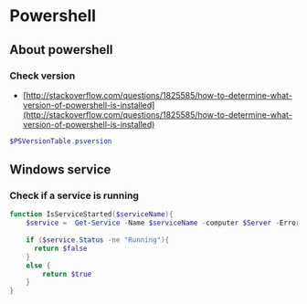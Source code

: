 # Powershell

## About powershell

### Check version

* [http://stackoverflow.com/questions/1825585/how-to-determine-what-version-of-powershell-is-installed](http://stackoverflow.com/questions/1825585/how-to-determine-what-version-of-powershell-is-installed)

```powershell
$PSVersionTable.psversion
```

## Windows service

### Check if a service is running

```powershell
function IsServiceStarted($serviceName){
    $service =  Get-Service -Name $serviceName -computer $Server -ErrorAction SilentlyContinue
	
    if ($service.Status -ne "Running"){
      return $false
    }
	else {
		return $true
	}
}

```